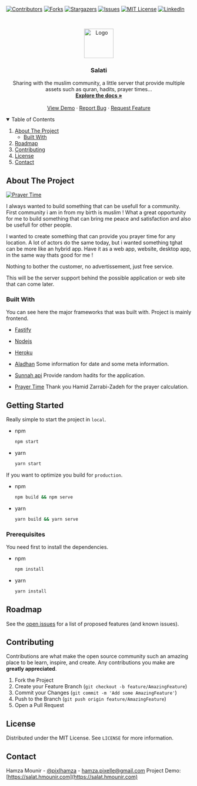 [![Contributors][contributors-shield]][contributors-url]
[![Forks][forks-shield]][forks-url]
[![Stargazers][stars-shield]][stars-url]
[![Issues][issues-shield]][issues-url]
[![MIT License][license-shield]][license-url]
[![LinkedIn][linkedin-shield]][linkedin-url]

<br />
<p align="center">
  <a href="https://salat.hmounir.com">
    <img src="https://raw.githubusercontent.com/hamzaPixl/salat/master/src/images/logo.png" alt="Logo" width="80" height="80">
  </a>

  <h3 align="center">Salati</h3>

  <p align="center">
    Sharing with the muslim community, a little server that provide multiple assets such as quran, hadits, prayer times...
    <br />
    <a href="https://github.com/hamzaPixl/salati/blob/master/README.md"><strong>Explore the docs »</strong></a>
    <br />
    <br />
    <a href="https://salat.hmounir.com/">View Demo</a>
    ·
    <a href="https://github.com/hamzaPixl/salati/issues">Report Bug</a>
    ·
    <a href="https://github.com/hamzaPixl/salati/issues">Request Feature</a>
  </p>
</p>

<details open="open">
  <summary>Table of Contents</summary>
  <ol>
    <li>
      <a href="#about-the-project">About The Project</a>
      <ul>
        <li><a href="#built-with">Built With</a></li>
      </ul>
    </li>
    <li><a href="#roadmap">Roadmap</a></li>
    <li><a href="#contributing">Contributing</a></li>
    <li><a href="#license">License</a></li>
    <li><a href="#contact">Contact</a></li>
  </ol>
</details>

## About The Project

[![Prayer Time][product-screenshot]](https://salat.hmounir.com)

I always wanted to build something that can be usefull for a community. First community i am in from my birth is muslim ! What a great opportunity for me to build something that can bring me peace and satisfaction and also be usefull for other people.

I wanted to create something that can provide you prayer time for any location. A lot of actors do the same today, but i wanted something tghat can be more like an hybrid app. Have it as a web app, website, desktop app, in the same way thats good for me !

Nothing to bother the customer, no advertissement, just free service.

This will be the server support behind the possible application or web site that can come later.
### Built With

You can see here the major frameworks that was built with. Project is mainly frontend.

- [Fastify](https://www.fastify.io/)
- [Nodejs](https://nodejs.org/en/)
- [Heroku](https://www.heroku.com/)

- [Aladhan](https://aladhan.com/) Some information for date and some meta information.
- [Sunnah api](https://sunnah.api-docs.io/1.0/getting-started/introduction) Provide random hadits for the application.
- [Prayer Time](http://praytimes.org/) Thank you Hamid Zarrabi-Zadeh for the prayer calculation.

## Getting Started

Really simple to start the project in `local`.

- npm

  ```sh
  npm start
  ```

- yarn
  ```sh
  yarn start
  ```

If you want to optimize you build for `production`.

- npm

  ```sh
  npm build && npm serve
  ```

- yarn
  ```sh
  yarn build && yarn serve
  ```

### Prerequisites

You need first to install the dependencies.

- npm

  ```sh
  npm install
  ```

- yarn
  ```sh
  yarn install
  ```

## Roadmap

See the [open issues](https://github.com/hamzaPixl/salati/issues) for a list of proposed features (and known issues).

## Contributing

Contributions are what make the open source community such an amazing place to be learn, inspire, and create. Any contributions you make are **greatly appreciated**.

1. Fork the Project
2. Create your Feature Branch (`git checkout -b feature/AmazingFeature`)
3. Commit your Changes (`git commit -m 'Add some AmazingFeature'`)
4. Push to the Branch (`git push origin feature/AmazingFeature`)
5. Open a Pull Request

## License

Distributed under the MIT License. See `LICENSE` for more information.

## Contact

Hamza Mounir - [@pixlhamza](https://twitter.com/pixlhamza) - hamza.pixelle@gmail.com
Project Demo: [https://salat.hmounir.com](https://salat.hmounir.com)

[contributors-shield]: https://img.shields.io/github/contributors/hamzaPixl/salati.svg?style=for-the-badge
[contributors-url]: https://github.com/hamzaPixl/salati/graphs/contributors
[forks-shield]: https://img.shields.io/github/forks/hamzaPixl/salati.svg?style=for-the-badge
[forks-url]: https://github.com/hamzaPixl/salati/network/members
[stars-shield]: https://img.shields.io/github/stars/hamzaPixl/salati.svg?style=for-the-badge
[stars-url]: https://github.com/hamzaPixl/salati/stargazers
[issues-shield]: https://img.shields.io/github/issues/hamzaPixl/salati.svg?style=for-the-badge
[issues-url]: https://github.com/hamzaPixl/salati/issues
[license-shield]: https://img.shields.io/github/license/hamzaPixl/salati.svg?style=for-the-badge
[license-url]: https://github.com/hamzaPixl/salati/blob/master/LICENSE
[linkedin-shield]: https://img.shields.io/badge/-LinkedIn-black.svg?style=for-the-badge&logo=linkedin&colorB=555
[linkedin-url]: https://www.linkedin.com/in/hamza-mounir-0a7bb6139/
[product-screenshot]: src/images/screen.png
[product-screenshot2]: src/images/screen2.png
